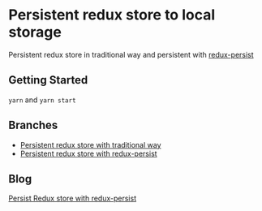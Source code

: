# Persistent redux store to local storage #
Persistent redux store in traditional way and persistent with [redux-persist](https://github.com/rt2zz/redux-persist#storage-engines)

## Getting Started ##

`yarn` and `yarn start`

## Branches ##

- [Persistent redux store with traditional way](https://github.com/aofleejay/try-redux-persist/tree/persist-store-with-traditional-way)
- [Persistent redux store with redux-persist](https://github.com/aofleejay/try-redux-persist/tree/master)

## Blog ##
[Persist Redux store with redux-persist](https://engineering.thinknet.co.th/%E0%B9%80%E0%B8%81%E0%B9%87%E0%B8%9A%E0%B8%82%E0%B9%89%E0%B8%AD%E0%B8%A1%E0%B8%B9%E0%B8%A5%E0%B9%83%E0%B8%99-redux-store-%E0%B8%A5%E0%B8%87%E0%B9%83%E0%B8%99-local-storage-%E0%B8%94%E0%B9%89%E0%B8%A7%E0%B8%A2-redux-persist-52dd9bc83863)
